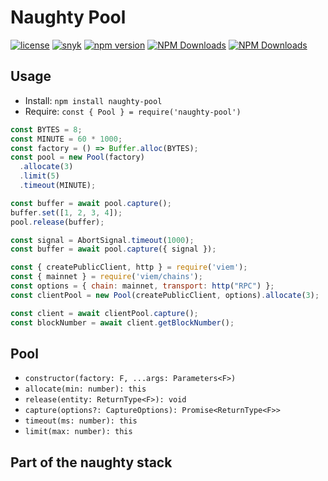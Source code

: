 # Naughty Pool
[![license](https://img.shields.io/github/license/NaughtySora/naughty-pool)](https://github.com/NaughtySora/naughty-pool/blob/master/LICENSE)
[![snyk](https://snyk.io/test/github/NaughtySora/naughty-pool/badge.svg)](https://snyk.io/test/github/NaughtySora/naughty-pool)
[![npm version](https://badge.fury.io/js/naughty-pool.svg)](https://badge.fury.io/js/naughty-pool)
[![NPM Downloads](https://img.shields.io/npm/dm/naughty-pool)](https://www.npmjs.com/package/naughty-pool)
[![NPM Downloads](https://img.shields.io/npm/dt/naughty-pool)](https://www.npmjs.com/package/naughty-pool)

## Usage
- Install: `npm install naughty-pool`
- Require: `const { Pool } = require('naughty-pool')`

```js
const BYTES = 8;
const MINUTE = 60 * 1000;
const factory = () => Buffer.alloc(BYTES);
const pool = new Pool(factory)
  .allocate(3)
  .limit(5)
  .timeout(MINUTE);

const buffer = await pool.capture();
buffer.set([1, 2, 3, 4]);
pool.release(buffer);

const signal = AbortSignal.timeout(1000);
const buffer = await pool.capture({ signal });

const { createPublicClient, http } = require('viem');
const { mainnet } = require('viem/chains');
const options = { chain: mainnet, transport: http("RPC") };
const clientPool = new Pool(createPublicClient, options).allocate(3);

const client = await clientPool.capture();
const blockNumber = await client.getBlockNumber();
```

## Pool
- `constructor(factory: F, ...args: Parameters<F>)`
- `allocate(min: number): this`
- `release(entity: ReturnType<F>): void`
- `capture(options?: CaptureOptions): Promise<ReturnType<F>>`
- `timeout(ms: number): this`
- `limit(max: number): this`

## Part of the naughty stack
